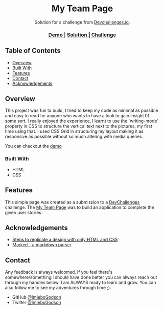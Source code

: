 <!-- Please update value in the {}  -->


<h1 align="center">My Team Page</h1>

<div align="center">
   Solution for a challenge from  <a href="http://devchallenges.io" target="_blank">Devchallenges.io</a>.
</div>

<div align="center">
  <h3>
    <a href="https://my-team-page1.netlify.app/">
      Demo
    </a>
    <span> | </span>
    <a href="https://devchallenges.io/solutions/d7X4K4crfQMozONNdB9w">
      Solution
    </a>
    <span> | </span>
    <a href="https://devchallenges.io/challenges/wBunSb7FPrIepJZAg0sY">
      Challenge
    </a>
  </h3>
</div>

<!-- TABLE OF CONTENTS -->

## Table of Contents

- [Overview](#overview)
- [Built With](#built-with)
- [Features](#features)
- [Contact](#contact)
- [Acknowledgements](#acknowledgements)

<!-- OVERVIEW -->

## Overview

<!-- ![screenshot](https://github.com/ImieboGodson/404-page/blob/master/resources/images/screenshot.png) -->
This project was fun to build, I tried to keep my code as minimal as possible and easy to read for anyone who wants to have a look to gain insight 0f some sort. I really enjoyed the experience, I learnt to use the 'writing-mode' property in CSS to structure the vertical text next to the pictures, my first time using that. I used CSS Grid in structuring my layout making it as responsive as possible without so much altering with media queries.

You can checkout the [demo](https://my-team-page1.netlify.app/)

### Built With

<!-- This section should list any major frameworks that you built your project using. Here are a few examples.-->

- HTML
- CSS

## Features

<!-- List the features of your application or follow the template. Don't share the figma file here :) -->

This simple page was created as a submission to a [DevChallenges](https://devchallenges.io/challenges) challenge. The [My Team Page](https://devchallenges.io/challenges/hhmesazsqgKXrTkYkt0U) was to build an application to complete the given user stories.


## Acknowledgements

<!-- This section should list any articles or add-ons/plugins that helps you to complete the project. This is optional but it will help you in the future. For exmpale -->

- [Steps to replicate a design with only HTML and CSS](https://devchallenges-blogs.web.app/how-to-replicate-design/)
- [Marked - a markdown parser](https://github.com/chjj/marked)

## Contact

Any feedback is always welcomed, if you feel there's somewhere/something I should have done better you can always reach out through my handles below. I am ALWAYS ready to learn and grow. You can also follow me to see my adventures through time ;).

- GitHub [@ImieboGodson](https://{github.com/ImieboGodson})
- Twitter [@ImieboGodson](https://{twitter.com/ImieboGodson})